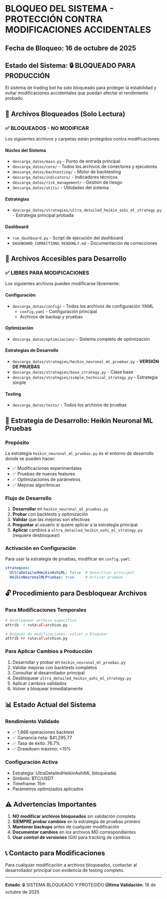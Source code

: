 # BLOQUEO DEL SISTEMA - PROTECCIÓN CONTRA MODIFICACIONES ACCIDENTALES

## Fecha de Bloqueo: 16 de octubre de 2025

## Estado del Sistema: 🔒 BLOQUEADO PARA PRODUCCIÓN

El sistema de trading bot ha sido bloqueado para proteger la estabilidad y evitar modificaciones accidentales que puedan afectar el rendimiento probado.

## 📁 Archivos Bloqueados (Solo Lectura)

### ✅ BLOQUEADOS - NO MODIFICAR
Los siguientes archivos y carpetas están protegidos contra modificaciones:

#### Núcleo del Sistema
- `descarga_datos/main.py` - Punto de entrada principal
- `descarga_datos/core/` - Todos los archivos de conectores y ejecutores
- `descarga_datos/backtesting/` - Motor de backtesting
- `descarga_datos/indicators/` - Indicadores técnicos
- `descarga_datos/risk_management/` - Gestión de riesgo
- `descarga_datos/utils/` - Utilidades del sistema

#### Estrategias
- `descarga_datos/strategies/ultra_detailed_heikin_ashi_ml_strategy.py` - Estrategia principal probada

#### Dashboard
- `run_dashboard.py` - Script de ejecución del dashboard
- `DASHBOARD_CORRECTIONS_READONLY.md` - Documentación de correcciones

## 📁 Archivos Accesibles para Desarrollo

### ✅ LIBRES PARA MODIFICACIONES
Los siguientes archivos pueden modificarse libremente:

#### Configuración
- `descarga_datos/config/` - Todos los archivos de configuración YAML
  - `config.yaml` - Configuración principal
  - Archivos de backup y pruebas

#### Optimización
- `descarga_datos/optimizacion/` - Sistema completo de optimización

#### Estrategias de Desarrollo
- `descarga_datos/strategies/heikin_neuronal_ml_pruebas.py` - **VERSIÓN DE PRUEBAS**
- `descarga_datos/strategies/base_strategy.py` - Clase base
- `descarga_datos/strategies/simple_technical_strategy.py` - Estrategia simple

#### Testing
- `descarga_datos/tests/` - Todos los archivos de pruebas

## 🚀 Estrategia de Desarrollo: Heikin Neuronal ML Pruebas

### Propósito
La estrategia `heikin_neuronal_ml_pruebas.py` es el entorno de desarrollo donde se pueden hacer:
- ✅ Modificaciones experimentales
- ✅ Pruebas de nuevas features
- ✅ Optimizaciones de parámetros
- ✅ Mejoras algorítmicas

### Flujo de Desarrollo
1. **Desarrollar** en `heikin_neuronal_ml_pruebas.py`
2. **Probar** con backtests y optimización
3. **Validar** que las mejoras son efectivas
4. **Preguntar** al usuario si quiere aplicar a la estrategia principal
5. **Aplicar** cambios a `ultra_detailed_heikin_ashi_ml_strategy.py` (requiere desbloquear)

### Activación en Configuración
Para usar la estrategia de pruebas, modificar en `config.yaml`:
```yaml
strategies:
  UltraDetailedHeikinAshiML: false  # Desactivar principal
  HeikinNeuronalMLPruebas: true     # Activar pruebas
```

## 🔓 Procedimiento para Desbloquear Archivos

### Para Modificaciones Temporales
```bash
# Desbloquear archivo específico
attrib -r ruta\al\archivo.py

# Después de modificaciones, volver a bloquear
attrib +r ruta\al\archivo.py
```

### Para Aplicar Cambios a Producción
1. Desarrollar y probar en `heikin_neuronal_ml_pruebas.py`
2. Validar mejoras con backtests completos
3. Consultar al desarrollador principal
4. Desbloquear `ultra_detailed_heikin_ashi_ml_strategy.py`
5. Aplicar cambios validados
6. Volver a bloquear inmediatamente

## 📊 Estado Actual del Sistema

### Rendimiento Validado
- ✅ 1,666 operaciones backtest
- ✅ Ganancia neta: $41,295.77
- ✅ Tasa de éxito: 76.7%
- ✅ Drawdown máximo: <15%

### Configuración Activa
- Estrategia: UltraDetailedHeikinAshiML (bloqueada)
- Símbolo: BTC/USDT
- Timeframe: 15m
- Parámetros optimizados aplicados

## ⚠️ Advertencias Importantes

1. **NO modificar archivos bloqueados** sin validación completa
2. **SIEMPRE probar cambios** en la estrategia de pruebas primero
3. **Mantener backups** antes de cualquier modificación
4. **Documentar cambios** en los archivos MD correspondientes
5. **Usar control de versiones** (Git) para tracking de cambios

## 📞 Contacto para Modificaciones
Para cualquier modificación a archivos bloqueados, contactar al desarrollador principal con evidencia de testing completo.

---

**Estado**: 🔒 SISTEMA BLOQUEADO Y PROTEGIDO
**Última Validación**: 16 de octubre de 2025